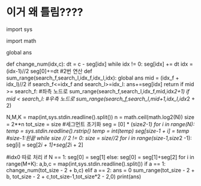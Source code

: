 # 이거 왜 틀림????

import sys

import math

global ans

def change_num(idx,c):
  dt = c - seg[idx]
  while idx != 0:
    seg[idx] += dt
    idx = (idx-1)//2
  seg[0]+=dt
#2번 연산
def sum_range(search_f,search_l,idx_f,idx_l,idx):
  global ans
  mid = (idx_f + idx_l)//2
  if search_f<=idx_f and search_l>=idx_l:
    ans+=seg[idx]
    return
  if mid >= search_f: #좌측 노드로
    sum_range(search_f,search_l,idx_f,mid,idx*2+1)
  if mid < search_l: #우측 노드로
    sum_range(search_f,search_l,mid+1,idx_l,idx*2 + 2)
  

N,M,K = map(int,sys.stdin.readline().split())
n = math.ceil(math.log2(N))
size = 2**n
tot_size = size
#세그먼트 초기화
seg = [0] * (size*2-1)
for i in range(N):
  temp = sys.stdin.readline().rstrip()
  temp = int(temp)
  seg[size-1 + i] = temp
#size-1:왼끝
while size // 2 != 0:
  size = size//2
  for i in range(size-1,size*2 -1):
    seg[i] = seg[2*i + 1]+seg[2*i + 2]

#idx0 따로 처리
if N == 1:
  seg[0] = seg[1]
else:
  seg[0] = seg[1]+seg[2]
for i in range(M+K):
  a,b,c = map(int,sys.stdin.readline().split())
  if a == 1:
    change_num(tot_size - 2 + b,c)
  elif a == 2:
    ans = 0
    sum_range(tot_size - 2 + b, tot_size - 2 + c,tot_size-1,tot_size*2 - 2,0)
    print(ans)
